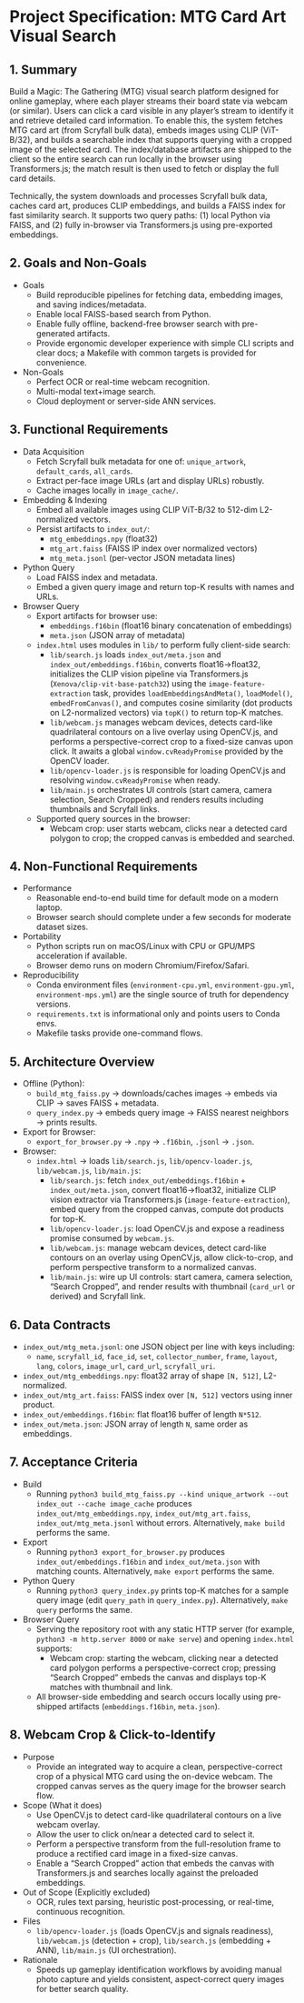 # Project Specification: MTG Card Art Visual Search

## 1. Summary
Build a Magic: The Gathering (MTG) visual search platform designed for online gameplay, where each player streams their board state via webcam (or similar). Users can click a card visible in any player’s stream to identify it and retrieve detailed card information. To enable this, the system fetches MTG card art (from Scryfall bulk data), embeds images using CLIP (ViT-B/32), and builds a searchable index that supports querying with a cropped image of the selected card. The index/database artifacts are shipped to the client so the entire search can run locally in the browser using Transformers.js; the match result is then used to fetch or display the full card details.

Technically, the system downloads and processes Scryfall bulk data, caches card art, produces CLIP embeddings, and builds a FAISS index for fast similarity search. It supports two query paths: (1) local Python via FAISS, and (2) fully in-browser via Transformers.js using pre-exported embeddings.

## 2. Goals and Non-Goals
- Goals
  - Build reproducible pipelines for fetching data, embedding images, and saving indices/metadata.
  - Enable local FAISS-based search from Python.
  - Enable fully offline, backend-free browser search with pre-generated artifacts.
  - Provide ergonomic developer experience with simple CLI scripts and clear docs; a Makefile with common targets is provided for convenience.
- Non-Goals
  - Perfect OCR or real-time webcam recognition.
  - Multi-modal text+image search.
  - Cloud deployment or server-side ANN services.

## 3. Functional Requirements
- Data Acquisition
  - Fetch Scryfall bulk metadata for one of: `unique_artwork`, `default_cards`, `all_cards`.
  - Extract per-face image URLs (art and display URLs) robustly.
  - Cache images locally in `image_cache/`.
- Embedding & Indexing
  - Embed all available images using CLIP ViT-B/32 to 512-dim L2-normalized vectors.
  - Persist artifacts to `index_out/`:
    - `mtg_embeddings.npy` (float32)
    - `mtg_art.faiss` (FAISS IP index over normalized vectors)
    - `mtg_meta.jsonl` (per-vector JSON metadata lines)
- Python Query
  - Load FAISS index and metadata.
  - Embed a given query image and return top-K results with names and URLs.
- Browser Query
  - Export artifacts for browser use:
    - `embeddings.f16bin` (float16 binary concatenation of embeddings)
    - `meta.json` (JSON array of metadata)
  - `index.html` uses modules in `lib/` to perform fully client-side search:
    - `lib/search.js` loads `index_out/meta.json` and `index_out/embeddings.f16bin`, converts float16→float32, initializes the CLIP vision pipeline via Transformers.js (`Xenova/clip-vit-base-patch32`) using the `image-feature-extraction` task, provides `loadEmbeddingsAndMeta()`, `loadModel()`, `embedFromCanvas()`, and computes cosine similarity (dot products on L2-normalized vectors) via `topK()` to return top-K matches.
    - `lib/webcam.js` manages webcam devices, detects card-like quadrilateral contours on a live overlay using OpenCV.js, and performs a perspective-correct crop to a fixed-size canvas upon click. It awaits a global `window.cvReadyPromise` provided by the OpenCV loader.
    - `lib/opencv-loader.js` is responsible for loading OpenCV.js and resolving `window.cvReadyPromise` when ready.
    - `lib/main.js` orchestrates UI controls (start camera, camera selection, Search Cropped) and renders results including thumbnails and Scryfall links.
  - Supported query sources in the browser:
    - Webcam crop: user starts webcam, clicks near a detected card polygon to crop; the cropped canvas is embedded and searched.

## 4. Non-Functional Requirements
- Performance
  - Reasonable end-to-end build time for default mode on a modern laptop.
  - Browser search should complete under a few seconds for moderate dataset sizes.
- Portability
  - Python scripts run on macOS/Linux with CPU or GPU/MPS acceleration if available.
  - Browser demo runs on modern Chromium/Firefox/Safari.
- Reproducibility
  - Conda environment files (`environment-cpu.yml`, `environment-gpu.yml`, `environment-mps.yml`) are the single source of truth for dependency versions.
  - `requirements.txt` is informational only and points users to Conda envs.
  - Makefile tasks provide one-command flows.

## 5. Architecture Overview
- Offline (Python):
  - `build_mtg_faiss.py` → downloads/caches images → embeds via CLIP → saves FAISS + metadata.
  - `query_index.py` → embeds query image → FAISS nearest neighbors → prints results.
- Export for Browser:
  - `export_for_browser.py` → `.npy` → `.f16bin`, `.jsonl` → `.json`.
- Browser:
  - `index.html` → loads `lib/search.js`, `lib/opencv-loader.js`, `lib/webcam.js`, `lib/main.js`:
    - `lib/search.js`: fetch `index_out/embeddings.f16bin` + `index_out/meta.json`, convert float16→float32, initialize CLIP vision extractor via Transformers.js (`image-feature-extraction`), embed query from the cropped canvas, compute dot products for top-K.
    - `lib/opencv-loader.js`: load OpenCV.js and expose a readiness promise consumed by `webcam.js`.
    - `lib/webcam.js`: manage webcam devices, detect card-like contours on an overlay using OpenCV.js, allow click-to-crop, and perform perspective transform to a normalized canvas.
    - `lib/main.js`: wire up UI controls: start camera, camera selection, “Search Cropped”, and render results with thumbnail (`card_url` or derived) and Scryfall link.

## 6. Data Contracts
- `index_out/mtg_meta.jsonl`: one JSON object per line with keys including:
  - `name`, `scryfall_id`, `face_id`, `set`, `collector_number`, `frame`, `layout`, `lang`, `colors`, `image_url`, `card_url`, `scryfall_uri`.
- `index_out/mtg_embeddings.npy`: float32 array of shape `[N, 512]`, L2-normalized.
- `index_out/mtg_art.faiss`: FAISS index over `[N, 512]` vectors using inner product.
- `index_out/embeddings.f16bin`: flat float16 buffer of length `N*512`.
- `index_out/meta.json`: JSON array of length `N`, same order as embeddings.

## 7. Acceptance Criteria
- Build
  - Running `python3 build_mtg_faiss.py --kind unique_artwork --out index_out --cache image_cache` produces `index_out/mtg_embeddings.npy`, `index_out/mtg_art.faiss`, `index_out/mtg_meta.jsonl` without errors. Alternatively, `make build` performs the same.
- Export
  - Running `python3 export_for_browser.py` produces `index_out/embeddings.f16bin` and `index_out/meta.json` with matching counts. Alternatively, `make export` performs the same.
- Python Query
  - Running `python3 query_index.py` prints top-K matches for a sample query image (edit `query_path` in `query_index.py`). Alternatively, `make query` performs the same.
- Browser Query
  - Serving the repository root with any static HTTP server (for example, `python3 -m http.server 8000` or `make serve`) and opening `index.html` supports:
    - Webcam crop: starting the webcam, clicking near a detected card polygon performs a perspective-correct crop; pressing “Search Cropped” embeds the canvas and displays top-K matches with thumbnail and link.
  - All browser-side embedding and search occurs locally using pre-shipped artifacts (`embeddings.f16bin`, `meta.json`).

## 8. Webcam Crop & Click-to-Identify
- Purpose
  - Provide an integrated way to acquire a clean, perspective-correct crop of a physical MTG card using the on-device webcam. The cropped canvas serves as the query image for the browser search flow.
- Scope (What it does)
  - Use OpenCV.js to detect card-like quadrilateral contours on a live webcam overlay.
  - Allow the user to click on/near a detected card to select it.
  - Perform a perspective transform from the full-resolution frame to produce a rectified card image in a fixed-size canvas.
  - Enable a “Search Cropped” action that embeds the canvas with Transformers.js and searches locally against the preloaded embeddings.
- Out of Scope (Explicitly excluded)
  - OCR, rules text parsing, heuristic post-processing, or real-time, continuous recognition.
- Files
  - `lib/opencv-loader.js` (loads OpenCV.js and signals readiness), `lib/webcam.js` (detection + crop), `lib/search.js` (embedding + ANN), `lib/main.js` (UI orchestration).
- Rationale
  - Speeds up gameplay identification workflows by avoiding manual photo capture and yields consistent, aspect-correct query images for better search quality.

